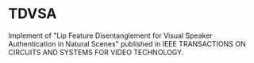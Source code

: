 # TDVSA
Implement of "Lip Feature Disentanglement for Visual Speaker Authentication in Natural Scenes" published in IEEE TRANSACTIONS ON CIRCUITS AND SYSTEMS FOR VIDEO TECHNOLOGY.
